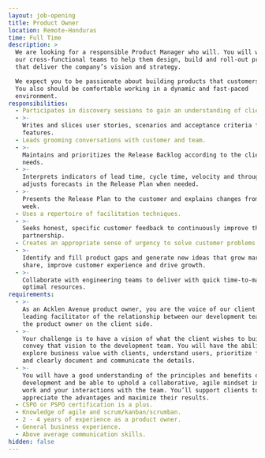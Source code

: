```yaml
---
layout: job-opening
title: Product Owner
location: Remote-Honduras
time: Full Time
description: >
  We are looking for a responsible Product Manager who will. You will work with
  our cross-functional teams to help them design, build and roll-out products
  that deliver the company’s vision and strategy.

  We expect you to be passionate about building products that customers love.
  You also should be comfortable working in a dynamic and fast-paced
  environment.
responsibilities:
  - Participates in discovery sessions to gain an understanding of client needs.
  - >-
    Writes and slices user stories, scenarios and acceptance criteria for
    features.
  - Leads grooming conversations with customer and team.
  - >-
    Maintains and prioritizes the Release Backlog according to the client's
    needs.
  - >-
    Interprets indicators of lead time, cycle time, velocity and throughput and
    adjusts forecasts in the Release Plan when needed.
  - >-
    Presents the Release Plan to the customer and explains changes from week to
    week.
  - Uses a repertoire of facilitation techniques.
  - >-
    Seeks honest, specific customer feedback to continuously improve the
    partnership.
  - Creates an appropriate sense of urgency to solve customer problems.
  - >-
    Identify and fill product gaps and generate new ideas that grow market
    share, improve customer experience and drive growth.
  - >-
    Collaborate with engineering teams to deliver with quick time-to-market and
    optimal resources.
requirements:
  - >-
    As an Acklen Avenue product owner, you are the voice of our client and a
    leading facilitator of the relationship between our development teams and
    the product owner on the client side.
  - >-
    Your challenge is to have a vision of what the client wishes to build and
    convey that vision to the development team. You will have the ability to
    explore business value with clients, understand users, prioritize features
    and clearly document and communicate the details.
  - >-
    You will have a good understanding of the principles and benefits of agile
    development and be able to uphold a collaborative, agile mindset in your
    work and your interactions with the team. You’ll support clients to
    appreciate the advantages and maximize their results.
  - CSPO or PSPO certification is a plus.
  - Knowledge of agile and scrum/kanban/scrumban.
  - 2 - 4 years of experience as a product owner.
  - General business experience.
  - Above average communication skills.
hidden: false
---
```


